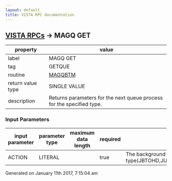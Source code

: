 ```yaml
---
layout: default
title: VISTA RPC documentation
---
```




## [VISTA RPCs](TableOfContent.md) &#8594; MAGQ GET 

 property | value 
--- | --- 
 label | MAGQ GET
 tag | GETQUE
 routine | [MAGQBTM](http://code.osehra.org/dox/Routine_MAGQBTM_source.html)
 return value type | SINGLE VALUE
 description | Returns parameters for the next queue process for the specified type.

### Input Parameters

| input parameter | parameter type | maximum data length | required | description | 
| --- | --- | --- | --- | --- | 
| ACTION | LITERAL |  | true | The background processor queue type(JBTOHD,JUKEBOX,DELETE,ABSTRACT,ROUTING). | 




 Generated on January 11th 2017, 7:15:04 am